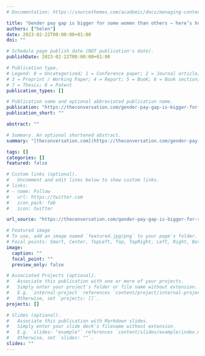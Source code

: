 ```yaml
---
# Documentation: https://sourcethemes.com/academic/docs/managing-content/

title: "Gender pay gap is bigger for some women than others – here’s how to work it out"
authors: ["helen"]
date: 2023-02-22T00:00:00+01:00
doi: ""

# Schedule page publish date (NOT publication's date).
publishDate: 2023-02-22T00:00:00+01:00

# Publication type.
# Legend: 0 = Uncategorized; 1 = Conference paper; 2 = Journal article;
# 3 = Preprint / Working Paper; 4 = Report; 5 = Book; 6 = Book section;
# 7 = Thesis; 8 = Patent
publication_types: []

# Publication name and optional abbreviated publication name.
publication: "https://theconversation.com/gender-pay-gap-is-bigger-for-some-women-than-others-heres-how-to-work-it-out-199473"
publication_short: ""

abstract: ""

# Summary. An optional shortened abstract.
summary: "[theconversation.com](https://theconversation.com/gender-pay-gap-is-bigger-for-some-women-than-others-heres-how-to-work-it-out-199473), February 2023: Author of: Gender pay gap is bigger for some women than others – here’s how to work it out."

tags: []
categories: []
featured: false

# Custom links (optional).
#   Uncomment and edit lines below to show custom links.
# links:
# - name: Follow
#   url: https://twitter.com
#   icon_pack: fab
#   icon: twitter

url_source: "https://theconversation.com/gender-pay-gap-is-bigger-for-some-women-than-others-heres-how-to-work-it-out-199473"

# Featured image
# To use, add an image named `featured.jpg/png` to your page's folder. 
# Focal points: Smart, Center, TopLeft, Top, TopRight, Left, Right, BottomLeft, Bottom, BottomRight.
image:
  caption: ""
  focal_point: ""
  preview_only: false

# Associated Projects (optional).
#   Associate this publication with one or more of your projects.
#   Simply enter your project's folder or file name without extension.
#   E.g. `internal-project` references `content/project/internal-project/index.md`.
#   Otherwise, set `projects: []`.
projects: []

# Slides (optional).
#   Associate this publication with Markdown slides.
#   Simply enter your slide deck's filename without extension.
#   E.g. `slides: "example"` references `content/slides/example/index.md`.
#   Otherwise, set `slides: ""`.
slides: ""
---
```

